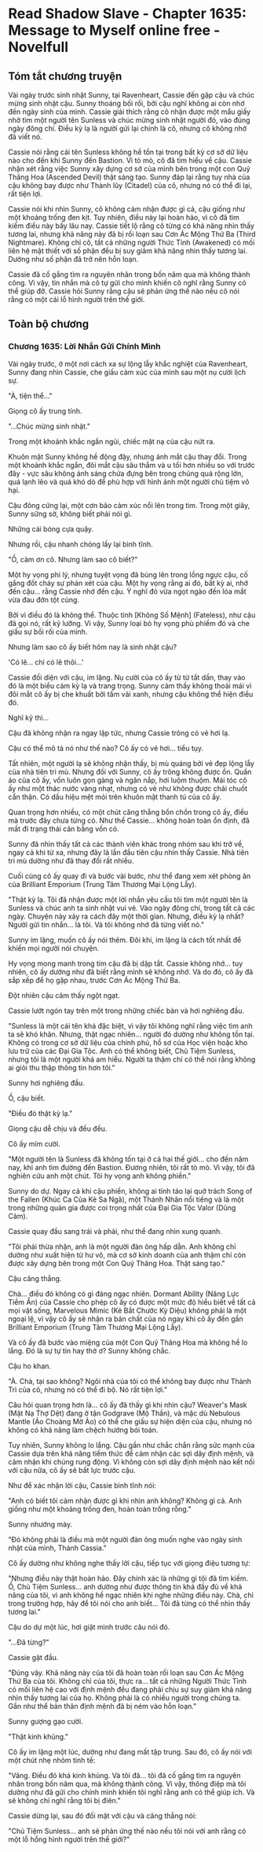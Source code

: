 # Read Shadow Slave - Chapter 1635: Message to Myself online free - Novelfull

## Tóm tắt chương truyện

Vài ngày trước sinh nhật Sunny, tại Ravenheart, Cassie đến gặp cậu và chúc mừng sinh nhật cậu. Sunny thoáng bối rối, bởi cậu nghĩ không ai còn nhớ đến ngày sinh của mình. Cassie giải thích rằng cô nhận được một mẩu giấy nhờ tìm một người tên Sunless và chúc mừng sinh nhật người đó, vào đúng ngày đông chí. Điều kỳ lạ là người gửi lại chính là cô, nhưng cô không nhớ đã viết nó.

Cassie nói rằng cái tên Sunless không hề tồn tại trong bất kỳ cơ sở dữ liệu nào cho đến khi Sunny đến Bastion. Vì tò mò, cô đã tìm hiểu về cậu. Cassie nhận xét rằng việc Sunny xây dựng cơ sở của mình bên trong một con Quỷ Thăng Hoa (Ascended Devil) thật sáng tạo. Sunny đáp lại rằng tuy nhà của cậu không bay được như Thành lũy (Citadel) của cô, nhưng nó có thể đi lại, rất tiện lợi.

Cassie nói khi nhìn Sunny, cô không cảm nhận được gì cả, cậu giống như một khoảng trống đen kịt. Tuy nhiên, điều này lại hoàn hảo, vì cô đã tìm kiếm điều này bấy lâu nay. Cassie tiết lộ rằng cô từng có khả năng nhìn thấy tương lai, nhưng khả năng này đã bị rối loạn sau Cơn Ác Mộng Thứ Ba (Third Nightmare). Không chỉ cô, tất cả những người Thức Tỉnh (Awakened) có mối liên hệ mật thiết với số phận đều bị suy giảm khả năng nhìn thấy tương lai. Dường như số phận đã trở nên hỗn loạn.

Cassie đã cố gắng tìm ra nguyên nhân trong bốn năm qua mà không thành công. Vì vậy, tin nhắn mà cô tự gửi cho mình khiến cô nghĩ rằng Sunny có thể giúp đỡ. Cassie hỏi Sunny rằng cậu sẽ phản ứng thế nào nếu cô nói rằng có một cái lỗ hình người trên thế giới.

## Toàn bộ chương

### Chương 1635: Lời Nhắn Gửi Chính Mình

Vài ngày trước, ở một nơi cách xa sự lộng lẫy khắc nghiệt của Ravenheart, Sunny đang nhìn Cassie, che giấu cảm xúc của mình sau một nụ cười lịch sự.

"À, tiện thể..."

Giọng cô ấy trung tính.

"...Chúc mừng sinh nhật."

Trong một khoảnh khắc ngắn ngủi, chiếc mặt nạ của cậu nứt ra.

Khuôn mặt Sunny không hề động đậy, nhưng ánh mắt cậu thay đổi. Trong một khoảnh khắc ngắn, đôi mắt cậu sâu thẳm và u tối hơn nhiều so với trước đây - vực sâu không ánh sáng chứa đựng bên trong chúng quá rộng lớn, quá lạnh lẽo và quá khó dò để phù hợp với hình ảnh một người chủ tiệm vô hại.

Cậu đông cứng lại, một cơn bão cảm xúc nổi lên trong tim. Trong một giây, Sunny sững sờ, không biết phải nói gì.

Những cái bóng cựa quậy.

Nhưng rồi, cậu nhanh chóng lấy lại bình tĩnh.

"Ồ, cảm ơn cô. Nhưng làm sao cô biết?"

Một hy vọng phi lý, nhưng tuyệt vọng đã bùng lên trong lồng ngực cậu, cố gắng đốt cháy sự phán xét của cậu. Một hy vọng rằng ai đó, bất kỳ ai, nhớ đến cậu... rằng Cassie nhớ đến cậu. Ý nghĩ đó vừa ngọt ngào đến lóa mắt vừa đau đớn tột cùng.

Bởi vì điều đó là không thể. Thuộc tính [Không Số Mệnh] (Fateless), như cậu đã gọi nó, rất kỹ lưỡng. Vì vậy, Sunny loại bỏ hy vọng phù phiếm đó và che giấu sự bối rối của mình.

Nhưng làm sao cô ấy biết hôm nay là sinh nhật cậu?

'Có lẽ... chỉ có lẽ thôi...'

Cassie đối diện với cậu, im lặng. Nụ cười của cô ấy từ từ tắt dần, thay vào đó là một biểu cảm kỳ lạ và trang trọng. Sunny cảm thấy không thoải mái vì đôi mắt cô ấy bị che khuất bởi tấm vải xanh, nhưng cậu không thể hiện điều đó.

Nghĩ kỹ thì...

Cậu đã không nhận ra ngay lập tức, nhưng Cassie trông có vẻ hơi lạ.

Cậu có thể mô tả nó như thế nào? Cô ấy có vẻ hơi... tiều tụy.

Tất nhiên, một người lạ sẽ không nhận thấy, bị mù quáng bởi vẻ đẹp lộng lẫy của nhà tiên tri mù. Nhưng đối với Sunny, cô ấy trông không được ổn. Quần áo của cô ấy, vốn luôn gọn gàng và ngăn nắp, hơi luộm thuộm. Mái tóc cô ấy như một thác nước vàng nhạt, nhưng có vẻ như không được chải chuốt cẩn thận. Có dấu hiệu mệt mỏi trên khuôn mặt thanh tú của cô ấy.

Quan trọng hơn nhiều, có một chút căng thẳng bồn chồn trong cô ấy, điều mà trước đây chưa từng có. Như thể Cassie... không hoàn toàn ổn định, đã mất đi trạng thái cân bằng vốn có.

Sunny đã nhìn thấy tất cả các thành viên khác trong nhóm sau khi trở về, ngay cả khi từ xa, nhưng đây là lần đầu tiên cậu nhìn thấy Cassie. Nhà tiên tri mù dường như đã thay đổi rất nhiều.

Cuối cùng cô ấy quay đi và bước vài bước, như thể đang xem xét phòng ăn của Brilliant Emporium (Trung Tâm Thương Mại Lộng Lẫy).

"Thật kỳ lạ. Tôi đã nhận được một lời nhắn yêu cầu tôi tìm một người tên là Sunless và chúc anh ta sinh nhật vui vẻ. Vào ngày đông chí, trong tất cả các ngày. Chuyện này xảy ra cách đây một thời gian. Nhưng, điều kỳ lạ nhất? Người gửi tin nhắn... là tôi. Và tôi không nhớ đã từng viết nó."

Sunny im lặng, muốn cô ấy nói thêm. Đôi khi, im lặng là cách tốt nhất để khiến mọi người nói chuyện.

Hy vọng mong manh trong tim cậu đã bị dập tắt. Cassie không nhớ... tuy nhiên, cô ấy dường như đã biết rằng mình sẽ không nhớ. Và do đó, cô ấy đã sắp xếp để họ gặp nhau, trước Cơn Ác Mộng Thứ Ba.

Đột nhiên cậu cảm thấy ngột ngạt.

Cassie lướt ngón tay trên một trong những chiếc bàn và hơi nghiêng đầu.

"Sunless là một cái tên khá đặc biệt, vì vậy tôi không nghĩ rằng việc tìm anh ta sẽ khó khăn. Nhưng, thật ngạc nhiên... người đó dường như không tồn tại. Không có trong cơ sở dữ liệu của chính phủ, hồ sơ của Học viện hoặc kho lưu trữ của các Đại Gia Tộc. Anh có thể không biết, Chủ Tiệm Sunless, nhưng tôi là một người khá am hiểu. Người ta thậm chí có thể nói rằng không ai giỏi thu thập thông tin hơn tôi."

Sunny hơi nghiêng đầu.

Ồ, cậu biết.

"Điều đó thật kỳ lạ."

Giọng cậu dễ chịu và đều đều.

Cô ấy mỉm cười.

"Một người tên là Sunless đã không tồn tại ở cả hai thế giới... cho đến năm nay, khi anh tìm đường đến Bastion. Đương nhiên, tôi rất tò mò. Vì vậy, tôi đã nghiên cứu anh một chút. Tôi hy vọng anh không phiền."

Sunny do dự. Ngay cả khi cậu phiền, không ai tỉnh táo lại quở trách Song of the Fallen (Khúc Ca Của Kẻ Sa Ngã), một Thánh Nhân nổi tiếng và là một trong những quản gia được coi trọng nhất của Đại Gia Tộc Valor (Dũng Cảm).

Cassie quay đầu sang trái và phải, như thể đang nhìn xung quanh.

"Tôi phải thừa nhận, anh là một người đàn ông hấp dẫn. Anh không chỉ dường như xuất hiện từ hư vô, mà cơ sở kinh doanh của anh thậm chí còn được xây dựng bên trong một Con Quỷ Thăng Hoa. Thật sáng tạo."

Cậu căng thẳng.

Chà... điều đó không có gì đáng ngạc nhiên. Dormant Ability (Năng Lực Tiềm Ẩn) của Cassie cho phép cô ấy có được một mức độ hiểu biết về tất cả mọi vật sống, Marvelous Mimic (Kẻ Bắt Chước Kỳ Diệu) không phải là một ngoại lệ, vì vậy cô ấy sẽ nhận ra bản chất của nó ngay khi cô ấy đến gần Brilliant Emporium (Trung Tâm Thương Mại Lộng Lẫy).

Và cô ấy đã bước vào miệng của một Con Quỷ Thăng Hoa mà không hề lo lắng. Đó là sự tự tin hay thờ ơ? Sunny không chắc.

Cậu ho khan.

"À. Chà, tại sao không? Ngôi nhà của tôi có thể không bay được như Thành Trì của cô, nhưng nó có thể đi bộ. Nó rất tiện lợi."

Câu hỏi quan trọng hơn là... cô ấy đã thấy gì khi nhìn cậu? Weaver's Mask (Mặt Nạ Thợ Dệt) đang ở tận Godgrave (Mộ Thần), và mặc dù Nebulous Mantle (Áo Choàng Mờ Ảo) có thể che giấu sự hiện diện của cậu, nhưng nó không có khả năng làm chệch hướng bói toán.

Tuy nhiên, Sunny không lo lắng. Cậu gần như chắc chắn rằng sức mạnh của Cassie dựa trên khả năng tiềm thức để cảm nhận các sợi dây định mệnh, và cảm nhận khi chúng rung động. Vì không còn sợi dây định mệnh nào kết nối với cậu nữa, cô ấy sẽ bất lực trước cậu.

Như để xác nhận lời cậu, Cassie bình tĩnh nói:

"Anh có biết tôi cảm nhận được gì khi nhìn anh không? Không gì cả. Anh giống như một khoảng trống đen, hoàn toàn trống rỗng."

Sunny nhướng mày.

"Đó không phải là điều mà một người đàn ông muốn nghe vào ngày sinh nhật của mình, Thánh Cassia."

Cô ấy dường như không nghe thấy lời cậu, tiếp tục với giọng điệu tương tự:

"Nhưng điều này thật hoàn hảo. Đây chính xác là những gì tôi đã tìm kiếm. Ồ, Chủ Tiệm Sunless... anh dường như được thông tin khá đầy đủ về khả năng của tôi, vì anh không hề ngạc nhiên khi nghe những điều này. Chà, chỉ trong trường hợp, hãy để tôi nói cho anh biết... Tôi đã từng có thể nhìn thấy tương lai."

Cậu do dự một lúc, hơi giật mình trước câu nói đó.

"...Đã từng?"

Cassie gật đầu.

"Đúng vậy. Khả năng này của tôi đã hoàn toàn rối loạn sau Cơn Ác Mộng Thứ Ba của tôi. Không chỉ của tôi, thực ra... tất cả những Người Thức Tỉnh có mối liên hệ cao với định mệnh đều đang phải chịu sự suy giảm khả năng nhìn thấy tương lai của họ. Không phải là có nhiều người trong chúng ta. Gần như thể bản thân định mệnh đã bị ném vào hỗn loạn."

Sunny gượng gạo cười.

"Thật kinh khủng."

Cô ấy im lặng một lúc, dường như đang mất tập trung. Sau đó, cô ấy nói với một chút nhẹ nhõm tinh tế:

"Vâng. Điều đó khá kinh khủng. Và tôi đã... tôi đã cố gắng tìm ra nguyên nhân trong bốn năm qua, mà không thành công. Vì vậy, thông điệp mà tôi dường như đã gửi cho chính mình khiến tôi nghĩ rằng anh có thể giúp ích. Và sẽ không chỉ nghĩ rằng tôi bị điên."

Cassie dừng lại, sau đó đối mặt với cậu và căng thẳng nói:

"Chủ Tiệm Sunless... anh sẽ phản ứng thế nào nếu tôi nói với anh rằng có một lỗ hổng hình người trên thế giới?"